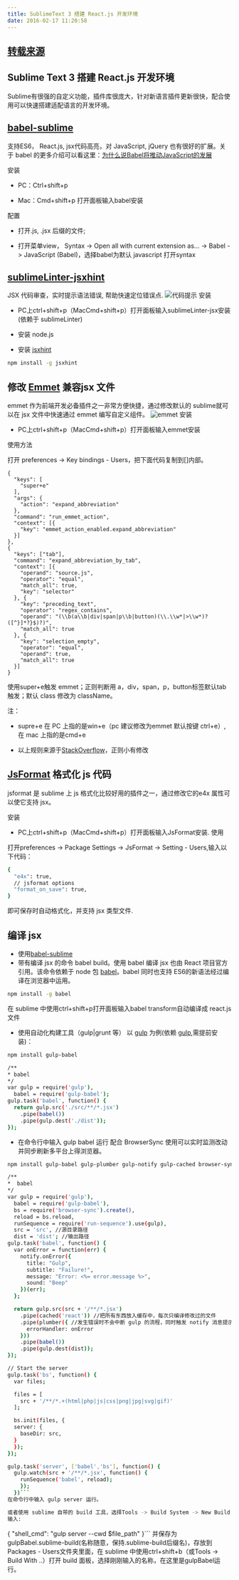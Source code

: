 ```yaml
---
title: SublimeText 3 搭建 React.js 开发环境
date: 2016-02-17 11:20:58
---
```

## [转载来源](http://www.cnblogs.com/terrylin/p/4942332.html)
## Sublime Text 3 搭建 React.js 开发环境
Sublime有很强的自定义功能，插件库很庞大，针对新语言插件更新很快，配合使用可以快速搭建适配语言的开发环境。

## [babel-sublime](http://www.cnblogs.com/terrylin/p/4942332.html)

支持ES6， React.js, jsx代码高亮，对 JavaScript, jQuery 也有很好的扩展。关于 babel 的更多介绍可以看这里：[为什么说Babel将推动JavaScript的发展](http://www.infoq.com/cn/news/2015/05/ES6-TypeScript)

安装

- PC：Ctrl+shift+p

- Mac：Cmd+shift+p
打开面板输入babel安装

配置

- 打开.js, .jsx 后缀的文件;

- 打开菜单view， Syntax -> Open all with current extension as... -> Babel -> JavaScript (Babel)，选择babel为默认 javascript 打开syntax

## [sublimeLinter-jsxhint](https://packagecontrol.io/packages/SublimeLinter-jsxhint)

JSX 代码审查，实时提示语法错误, 帮助快速定位错误点.
![代码提示](http://segmentfault.com/img/bVoMHA "代码提示 Title")
安装

- PC上ctrl+shift+p（MacCmd+shift+p）打开面板输入sublimeLinter-jsx安装(依赖于 sublimeLinter)

- 安装 node.js

- 安装 [jsxhint](https://github.com/STRML/JSXHint/)
```bash
npm install -g jsxhint
```
## 修改 [Emmet](http://docs.emmet.io/) 兼容jsx 文件

emmet 作为前端开发必备插件之一非常方便快捷，通过修改默认的 sublime就可以在 jsx 文件中快速通过 emmet 编写自定义组件。
![emmet](http://segmentfault.com/img/bVoMHB "emmet Title")
安装

- PC上ctrl+shift+p（MacCmd+shift+p）打开面板输入emmet安装

使用方法

打开 preferences -> Key bindings - Users，把下面代码复制到[]内部。

    {
      "keys": [
        "super+e"
      ],
      "args": {
        "action": "expand_abbreviation"
      },
      "command": "run_emmet_action",
      "context": [{
        "key": "emmet_action_enabled.expand_abbreviation"
      }]
    },
    {
      "keys": ["tab"],
      "command": "expand_abbreviation_by_tab",
      "context": [{
        "operand": "source.js",
        "operator": "equal",
        "match_all": true,
        "key": "selector"
      }, {
        "key": "preceding_text",
        "operator": "regex_contains",
        "operand": "(\\b(a\\b|div|span|p\\b|button)(\\.\\w*|>\\w*)?([^}]*?}$)?)",
        "match_all": true
      }, {
        "key": "selection_empty",
        "operator": "equal",
        "operand": true,
        "match_all": true
      }]
    }    
使用super+e触发 emmet；正则判断用 a，div，span，p，button标签默认tab 触发；默认 class 修改为 className。

注：

- supre+e 在 PC 上指的是win+e（pc 建议修改为emmet 默认按键 ctrl+e）,在 mac 上指的是cmd+e

- 以上规则来源于[StackOverflow](http://stackoverflow.com/questions/26089802/in-sublime-text-3-how-do-you-enable-emmet-for-jsx-files)，正则小有修改

## [JsFormat](https://github.com/jdc0589/JsFormat) 格式化 js 代码

jsformat 是 sublime 上 js 格式化比较好用的插件之一，通过修改它的e4x 属性可以使它支持 jsx。

安装

- PC上ctrl+shift+p（MacCmd+shift+p）打开面板输入JsFormat安装.
使用

打开preferences -> Package Settings -> JsFormat -> Setting - Users,输入以下代码：
```bash
{
  "e4x": true,
  // jsformat options
  "format_on_save": true,
}
```
即可保存时自动格式化，并支持 jsx 类型文件.

## 编译 jsx

- 使用[babel-sublime](https://packagecontrol.io/packages/Babel)
- 带有编译 jsx 的命令 babel build。使用 babel 编译 jsx 也由 React 项目官方引用。该命令依赖于 node 包 [babel](https://babeljs.io/)。babel 同时也支持 ES6的新语法经过编译在浏览器中运用。
 ```bash
 npm install -g babel
 ```
在 sublime 中使用ctrl+shift+p打开面板输入babel transform自动编译成 react.js 文件

- 使用自动化构建工具（gulp|grunt 等）
以 [gulp](http://gulpjs.com/) 为例(依赖 [gulp](http://gulpjs.com/),需提前安装)：
 ```bash
 npm install gulp-babel
```

```bash
/**
* babel
*/
var gulp = require('gulp'),
  babel = require('gulp-babel');
gulp.task('babel', function() {
  return gulp.src('./src/**/*.jsx')
    .pipe(babel())
    .pipe(gulp.dest('./dist'));
});
```
- 在命令行中输入 gulp babel 运行
配合 BrowserSync 使用可以实时监测改动并同步刷新多平台上得浏览器。
```bash
npm install gulp-babel gulp-plumber gulp-notify gulp-cached browser-sync run-sequence
```

```bash
/**
*  babel
*/
var gulp = require('gulp'),
  babel = require('gulp-babel'),
  bs = require('browser-sync').create(),
  reload = bs.reload,
  runSequence = require('run-sequence').use(gulp),
  src = 'src', //源目录路径
  dist = 'dist'; //输出路径
gulp.task('babel', function() {
  var onError = function(err) {
    notify.onError({
      title: "Gulp",
      subtitle: "Failure!",
      message: "Error: <%= error.message %>",
      sound: "Beep"
    })(err);
  };

  return gulp.src(src + '/**/*.jsx')
    .pipe(cached('react')) //把所有东西放入缓存中，每次只编译修改过的文件
    .pipe(plumber({ //发生错误时不会中断 gulp 的流程，同时触发 notify 消息提示
      errorHandler: onError
    }))
    .pipe(babel())
    .pipe(gulp.dest(dist));
});

// Start the server
gulp.task('bs', function() {
  var files;

  files = [
    src + '/**/*.+(html|php|js|css|png|jpg|svg|gif)'
  ];

  bs.init(files, {
  server: {
    baseDir: src,
  }
  });
});

gulp.task('server', ['babel','bs'], function() {
  gulp.watch(src + '/**/*.jsx', function() {
    runSequence('babel', reload);
    });
  })```
在命令行中输入 gulp server 运行。

或者使用 sublime 自带的 build 工具，选择Tools -> Build System -> New Build System
输入:
```
{
    "shell_cmd": "gulp server --cwd $file_path"
}```
并保存为 gulpBabel.sublime-build(名称随意，保持.sublime-build后缀名)，存放到Packages - Users文件夹里面，在 sublime 中使用ctrl+shift+b（或Tools -> Build With ..）打开 build 面板，选择刚刚输入的名称，在这里是gulpBabel运行。
